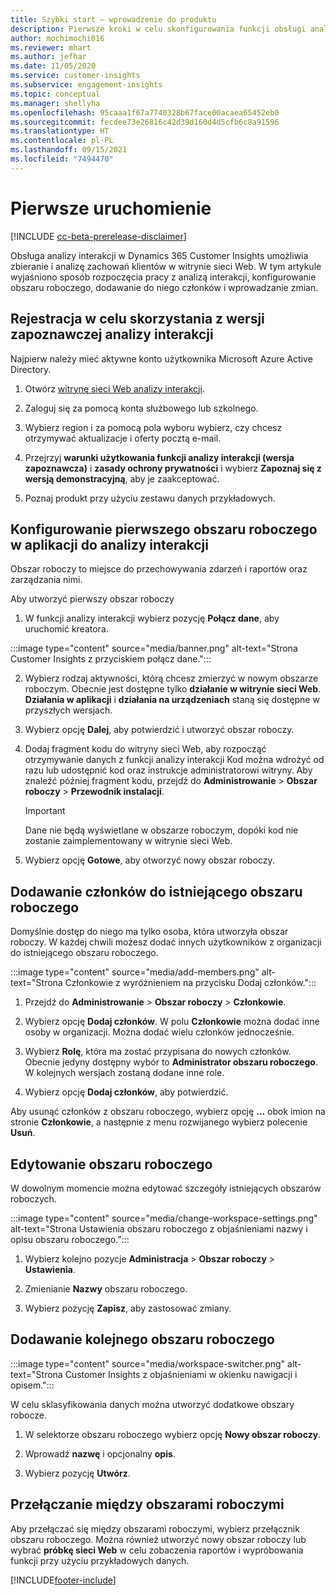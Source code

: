 ```yaml
---
title: Szybki start — wprowadzenie do produktu
description: Pierwsze kroki w celu skonfigurowania funkcji obsługi analizy interakcji.
author: mochimochi016
ms.reviewer: mhart
ms.author: jefhar
ms.date: 11/05/2020
ms.service: customer-insights
ms.subservice: engagement-insights
ms.topic: conceptual
ms.manager: shellyha
ms.openlocfilehash: 95caaa1f67a7740328b67face00acaea65452eb0
ms.sourcegitcommit: fecdee73e26816c42d39d160d4d5cfb6c8a91596
ms.translationtype: HT
ms.contentlocale: pl-PL
ms.lasthandoff: 09/15/2021
ms.locfileid: "7494470"
---
```

# <a name="first-run-experience"></a>Pierwsze uruchomienie

[!INCLUDE [cc-beta-prerelease-disclaimer](includes/cc-beta-prerelease-disclaimer.md)]

Obsługa analizy interakcji w Dynamics 365 Customer Insights umożliwia zbieranie i analizę zachowań klientów w witrynie sieci Web. W tym artykule wyjaśniono sposób rozpoczęcia pracy z analizą interakcji, konfigurowanie obszaru roboczego, dodawanie do niego członków i wprowadzanie zmian.

## <a name="sign-up-for-a-demo-of-engagement-insights"></a>Rejestracja w celu skorzystania z wersji zapoznawczej analizy interakcji

Najpierw należy mieć aktywne konto użytkownika Microsoft Azure Active Directory. 

1. Otwórz [witrynę sieci Web analizy interakcji](https://home.ci.ai.dynamics.com/app/engagement-insights). 

1. Zaloguj się za pomocą konta służbowego lub szkolnego.

1. Wybierz region i za pomocą pola wyboru wybierz, czy chcesz otrzymywać aktualizacje i oferty pocztą e-mail.

1. Przejrzyj **warunki użytkowania funkcji analizy interakcji (wersja zapoznawcza)** i **zasady ochrony prywatności** i wybierz **Zapoznaj się z wersją demonstracyjną**, aby je zaakceptować.

1. Poznaj produkt przy użyciu zestawu danych przykładowych. 

## <a name="set-up-your-first-workspace-in-engagement-insights"></a>Konfigurowanie pierwszego obszaru roboczego w aplikacji do analizy interakcji

Obszar roboczy to miejsce do przechowywania zdarzeń i raportów oraz zarządzania nimi.

Aby utworzyć pierwszy obszar roboczy

1. W funkcji analizy interakcji wybierz pozycję **Połącz dane**, aby uruchomić kreatora. 

:::image type="content" source="media/banner.png" alt-text="Strona Customer Insights z przyciskiem połącz dane.":::

2. Wybierz rodzaj aktywności, którą chcesz zmierzyć w nowym obszarze roboczym. Obecnie jest dostępne tylko **działanie w witrynie sieci Web**. **Działania w aplikacji** i **działania na urządzeniach** staną się dostępne w przyszłych wersjach.

1. Wybierz opcję **Dalej**, aby potwierdzić i utworzyć obszar roboczy.

1. Dodaj fragment kodu do witryny sieci Web, aby rozpocząć otrzymywanie danych z funkcji analizy interakcji Kod można wdrożyć od razu lub udostępnić kod oraz instrukcje administratorowi witryny. Aby znaleźć później fragment kodu, przejdź do **Administrowanie** > **Obszar roboczy** > **Przewodnik instalacji**.

   > [!IMPORTANT]
   > Dane nie będą wyświetlane w obszarze roboczym, dopóki kod nie zostanie zaimplementowany w witrynie sieci Web.

1. Wybierz opcję **Gotowe**, aby otworzyć nowy obszar roboczy. 

## <a name="add-members-to-an-existing-workspace"></a>Dodawanie członków do istniejącego obszaru roboczego

Domyślnie dostęp do niego ma tylko osoba, która utworzyła obszar roboczy. W każdej chwili możesz dodać innych użytkowników z organizacji do istniejącego obszaru roboczego.

:::image type="content" source="media/add-members.png" alt-text="Strona Członkowie z wyróżnieniem na przycisku Dodaj członków.":::

1. Przejdź do **Administrowanie** > **Obszar roboczy** > **Członkowie**.

2. Wybierz opcję **Dodaj członków**. W polu **Członkowie** można dodać inne osoby w organizacji. Można dodać wielu członków jednocześnie.

3. Wybierz **Rolę**, która ma zostać przypisana do nowych członków. Obecnie jedyny dostępny wybór to **Administrator obszaru roboczego**. W kolejnych wersjach zostaną dodane inne role.

4. Wybierz opcję **Dodaj członków**, aby potwierdzić.

Aby usunąć członków z obszaru roboczego, wybierz opcję **...** obok imion na stronie **Członkowie**, a następnie z menu rozwijanego wybierz polecenie **Usuń**.

## <a name="edit-a-workspace"></a>Edytowanie obszaru roboczego

W dowolnym momencie można edytować szczegóły istniejących obszarów roboczych.

:::image type="content" source="media/change-workspace-settings.png" alt-text="Strona Ustawienia obszaru roboczego z objaśnieniami nazwy i opisu obszaru roboczego.":::

1. Wybierz kolejno pozycje **Administracja** > **Obszar roboczy** > **Ustawienia**.

1. Zmienianie **Nazwy** obszaru roboczego.

1. Wybierz pozycję **Zapisz**, aby zastosować zmiany.

## <a name="add-another-new-workspace"></a>Dodawanie kolejnego obszaru roboczego

:::image type="content" source="media/workspace-switcher.png" alt-text="Strona Customer Insights z objaśnieniami w okienku nawigacji i opisem.":::

W celu sklasyfikowania danych można utworzyć dodatkowe obszary robocze.

1. W selektorze obszaru roboczego wybierz opcję **Nowy obszar roboczy**.

1. Wprowadź **nazwę** i opcjonalny **opis**.

1. Wybierz pozycję **Utwórz**.

## <a name="switch-between-workspaces"></a>Przełączanie między obszarami roboczymi

Aby przełączać się między obszarami roboczymi, wybierz przełącznik obszaru roboczego. Można również utworzyć nowy obszar roboczy lub wybrać **próbkę sieci Web** w celu zobaczenia raportów i wypróbowania funkcji przy użyciu przykładowych danych. 



[!INCLUDE[footer-include](../includes/footer-banner.md)]